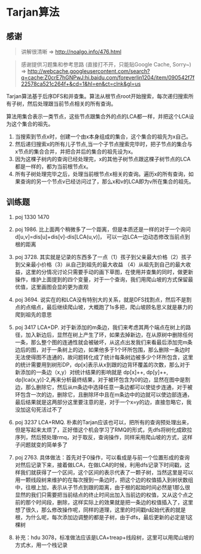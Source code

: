 Tarjan算法
=========
感谢
----
> 讲解很清晰 => http://noalgo.info/476.html

> 感谢提供习题集和参考思路 (直接打不开，只能贴Google Cache, Sorry~) => http://webcache.googleusercontent.com/search?q=cache:Z0crE7hGNPwJ:hi.baidu.com/foreverlin1204/item/090542f7f22578ca521c264f+&cd=1&hl=en&ct=clnk&gl=us

Tarjan算法基于后序DFS和并查集。算法从根节点root开始搜索，每次递归搜索所有子树，然后处理跟当前节点相关的所有查询。

算法用集合表示一类节点，这些节点跟集合外的点的LCA都一样，并把这个LCA设为这个集合的祖先。

1. 当搜索到节点x时，创建一个由x本身组成的集合，这个集合的祖先为x自己。
2. 然后递归搜索x的所有儿子节点,当一个子节点搜索完毕时，把子节点的集合与x节点的集合合并，并把合并后的集合的祖先设为x。
3. 因为这棵子树内的查询已经处理完，x的其他子树节点跟这棵子树节点的LCA都是一样的，都为当前根节点x。
4. 所有子树处理完毕之后，处理当前根节点x相关的查询。遍历x的所有查询，如果查询的另一个节点v已经访问过了，那么x和v的LCA即为v所在集合的祖先。

训练题
----
1. poj 1330 1470

2. poj 1986. 比上面两个稍微多了一个距离，但是本质还是一样的对于一个询问d[u,v]=dis[u]+dis[v]-dis[LCA(u,v)]， 可以一边LCA一边动态修改当前点到根的距离

3. poj 3728. 其实就是记录的东西多了一点（1）孩子到父亲最大价格（2）孩子到父亲最小价格（3）从自己到祖先的最大收益 （4）从祖先到自己的最大收益，这里的分情况讨论只需要手动的画下草图，在使用并查集的同时，做更新操作，维护上面提到的四个变量，对于一个查询，我们用爬山坡的方式保留最优值，这里画图会显的更为直观

4. poj 3694. 说实在的和LCA没有特别大的关系，就是DFS找割点，然后不是割点的点缩点，最后继续爬山坡，大概跑了1s多把，爬山坡顾名思义就是暴力的爬到祖先的意思

5. poj 3417 LCA+DP. 对于新添加的m条边，我们来考虑其两个端点在树上的路径，加入新边后，显然在树上产生了环，如果去掉新边，在从原树中删除任何一条，那么整个图的连通性就会被破坏，从这点出发我们来看最后添加完m条边后的图，对于一条树上的边，如果他多于1个环所包围，那么删除一条边时无法使得图不连通的，故问题转化成了统计每条树边被多少个环所包含，这里的统计需要用到树形DP，dp[x]表示从x到跟的边背环覆盖的次数，那么对于新添加的一条边（x,y）对统计结果的影响就是
    dp[x]++, dp[y]++,
    dp[lca(x,y)]-2,再来分析最终结果，对于被环包含为0的边，显然在图中是割边，那么删除它，然后从m条边中选择任意一条边都可以使徒步连通，对于被环包含一次的边，删除它，且删除环中且在m条边中的边就可以使边部连通，最后结果就是这两部分这里要注意的是，对于一个x=y的边，直接忽略它，我没加这句死活过不了

6. poj 3237 LCA+RMQ. 朴素的Tarjan应该也可以，把所有的查询预处理出来，但是写起来太烦了，正好借这个机会学习了RMQ的形式，先dfs将树化成欧拉序列，然后预处理rmq，对于取反，查询操作，同样采用爬山坡的方式，这样子问题就变的简单多了

7. poj 2763. 具体做法：首先对于0操作，可以看成是与前一个位置形成的查询对然后记录下来，接着做LCA，在做LCA的时候，利用dfs记录下时间戳，这样我们就获得了一个区间，这个区间的表示代表了一颗子树，当然这里是可以用一颗线段树来维护的在每次搜到一条边时，把这个边的权值插入到树状数组中，往根上加，表示从子节点到跟的距离，由于根的起始时间必然是1那么很显然的我们只需要把当前结点的终止时间出加入当前边的权值，又从这个点之前的那个时间段，删除，这样实际上的效果就是把一条边的权值插入了，这里想了很久，那么修改操作呢，同样的道理，这里的时间戳n起始代表的就是根，为什么呢，每次添加边调整的都是子树，由于dfs，最后更新的必定是1这棵树

8. 补充：hdu 3078，标准做法应该是LCA+treap+线段树，这里可以用爬山坡的方式水，用一个栈记录

